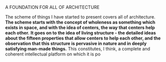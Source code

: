 A FOUNDATION FOR ALL OF ARCHITECTURE

The scheme of things I have started to present covers all of architecture. **The scheme starts with the concept of wholeness as something which exists in space, and with the idea of centers, the way that centers help each other.** **It goes on to the idea of living structure - the detailed ideas about the fifteen properties that allow centers to help each other, and the observation that this structure is pervasive in nature and in deeply satisfying man-made things.** 
 This constitutes, I think, a complete and coherent intellectual platform on which it is po